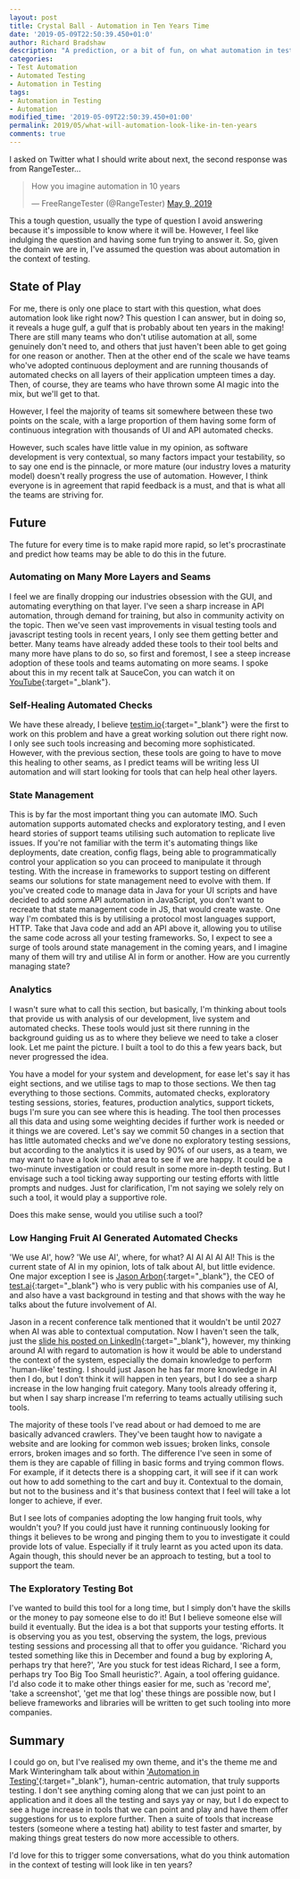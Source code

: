 ```yaml
---
layout: post
title: Crystal Ball - Automation in Ten Years Time
date: '2019-05-09T22:50:39.450+01:0'
author: Richard Bradshaw
description: "A prediction, or a bit of fun, on what automation in testing will look like in ten years time"
categories: 
- Test Automation
- Automated Testing
- Automation in Testing
tags:
- Automation in Testing
- Automation
modified_time: '2019-05-09T22:50:39.450+01:00'
permalink: 2019/05/what-will-automation-look-like-in-ten-years
comments: true
---
```

I asked on Twitter what I should write about next, the second response was from RangeTester…

<blockquote class="twitter-tweet tw-align-center" data-partner="tweetdeck"><p lang="en" dir="ltr">How you imagine automation in 10 years</p>&mdash; FreeRangeTester (@RangeTester) <a href="https://twitter.com/RangeTester/status/1126422822564143106?ref_src=twsrc%5Etfw">May 9, 2019</a></blockquote>
<script async src="https://platform.twitter.com/widgets.js" charset="utf-8"></script>

This a tough question, usually the type of question I avoid answering because it's impossible to know where it will be. However, I feel like indulging the question and having some fun trying to answer it. So, given the domain we are in, I've assumed the question was about automation in the context of testing.

## State of Play

For me, there is only one place to start with this question, what does automation look like right now? This question I can answer, but in doing so, it reveals a huge gulf, a gulf that is probably about ten years in the making! There are still many teams who don't utilise automation at all, some genuinely don't need to, and others that just haven't been able to get going for one reason or another. Then at the other end of the scale we have teams who've adopted continuous deployment and are running thousands of automated checks on all layers of their application umpteen times a day. Then, of course, they are teams who have thrown some AI magic into the mix, but we'll get to that.

However, I feel the majority of teams sit somewhere between these two points on the scale, with a large proportion of them having some form of continuous integration with thousands of UI and API automated checks.

However, such scales have little value in my opinion, as software development is very contextual, so many factors impact your testability, so to say one end is the pinnacle, or more mature (our industry loves a maturity model) doesn't really progress the use of automation. However, I think everyone is in agreement that rapid feedback is a must, and that is what all the teams are striving for.

## Future
The future for every time is to make rapid more rapid, so let's procrastinate and predict how teams may be able to do this in the future.

### Automating on Many More Layers and Seams
I feel we are finally dropping our industries obsession with the GUI, and automating everything on that layer. I've seen a sharp increase in API automation, through demand for training, but also in community activity on the topic. Then we've seen vast improvements in visual testing tools and javascript testing tools in recent years, I only see them getting better and better. Many teams have already added these tools to their tool belts and many more have plans to do so, so first and foremost, I see a steep increase adoption of these tools and teams automating on more seams.
I spoke about this in my recent talk at SauceCon, you can watch it on [YouTube](https://www.youtube.com/watch?v=83aHKC5C14Q&list=PL67l1VPxOnT5PZQ1r60wQoT2UPDk1of4z){:target="_blank"}.

### Self-Healing Automated Checks
We have these already, I believe [testim.io](https://testim.io){:target="_blank"} were the first to work on this problem and have a great working solution out there right now. I only see such tools increasing and becoming more sophisticated. However, with the previous section, these tools are going to have to move this healing to other seams, as I predict teams will be writing less UI automation and will start looking for tools that can help heal other layers. 

### State Management
This is by far the most important thing you can automate IMO. Such automation supports automated checks and exploratory testing, and I even heard stories of support teams utilising such automation to replicate live issues. If you're not familiar with the term it's automating things like deployments, date creation, config flags, being able to programmatically control your application so you can proceed to manipulate it through testing. With the increase in frameworks to support testing on different seams our solutions for state management need to evolve with them. If you've created code to manage data in Java for your UI scripts and have decided to add some API automation in JavaScript, you don't want to recreate that state management code in JS, that would create waste. One way I'm combated this is by utilising a protocol most languages support, HTTP. Take that Java code and add an API above it, allowing you to utilise the same code across all your testing frameworks. So, I expect to see a surge of tools around state management in the coming years, and I imagine many of them will try and utilise AI in form or another. How are you currently managing state?

### Analytics
I wasn't sure what to call this section, but basically, I'm thinking about tools that provide us with analysis of our development, live system and automated checks. These tools would just sit there running in the background guiding us as to where they believe we need to take a closer look. Let me paint the picture. I built a tool to do this a few years back, but never progressed the idea.

You have a model for your system and development, for ease let's say it has eight sections, and we utilise tags to map to those sections. We then tag everything to those sections. Commits, automated checks, exploratory testing sessions, stories, features, production analytics, support tickets, bugs I'm sure you can see where this is heading. The tool then processes all this data and using some weighting decides if further work is needed or it things we are covered. Let's say we commit 50 changes in a section that has little automated checks and we've done no exploratory testing sessions, but according to the analytics it is used by 90% of our users, as a team, we may want to have a look into that area to see if we are happy. It could be a two-minute investigation or could result in some more in-depth testing. But I envisage such a tool ticking away supporting our testing efforts with little prompts and nudges. Just for clarification, I'm not saying we solely rely on such a tool, it would play a supportive role. 

Does this make sense, would you utilise such a tool?

### Low Hanging Fruit AI Generated Automated Checks
'We use AI', how? 'We use AI', where, for what? AI AI AI AI AI!
This is the current state of AI in my opinion, lots of talk about AI, but little evidence. One major exception I see is [Jason Arbon](https://twitter.com/jarbon){:target="_blank"}, the CEO of [test.ai](https://test.ai){:target="_blank"} who is very public with his companies use of AI, and also have a vast background in testing and that shows with the way he talks about the future involvement of AI.

Jason in a recent conference talk mentioned that it wouldn't be until 2027 when AI was able to contextual computation. Now I haven't seen the talk, just the [slide his posted on LinkedIn](https://www.linkedin.com/feed/update/urn:li:activity:6532019229951176705){:target="_blank"}, however, my thinking around AI with regard to automation is how it would be able to understand the context of the system, especially the domain knowledge to perform 'human-like' testing. I should just Jason he has far more knowledge in AI then I do, but I don't think it will happen in ten years, but I do see a sharp increase in the low hanging fruit category. Many tools already offering it, but when I say sharp increase I'm referring to teams actually utilising such tools.

The majority of these tools I've read about or had demoed to me are basically advanced crawlers. They've been taught how to navigate a website and are looking for common web issues; broken links, console errors, broken images and so forth. The difference I've seen in some of them is they are capable of filling in basic forms and trying common flows. For example, if it detects there is a shopping cart, it will see if it can work out how to add something to the cart and buy it. Contextual to the domain, but not to the business and it's that business context that I feel will take a lot longer to achieve, if ever. 

But I see lots of companies adopting the low hanging fruit tools, why wouldn't you? If you could just have it running continuously looking for things it believes to be wrong and pinging them to you to investigate it could provide lots of value. Especially if it truly learnt as you acted upon its data. Again though, this should never be an approach to testing, but a tool to support the team.

### The Exploratory Testing Bot
I've wanted to build this tool for a long time, but I simply don't have the skills or the money to pay someone else to do it! But I believe someone else will build it eventually. But the idea is a bot that supports your testing efforts. It is observing you as you test, observing the system, the logs, previous testing sessions and processing all that to offer you guidance. 'Richard you tested something like this in December and found a bug by exploring A, perhaps try that here?', 'Are you stuck for test ideas Richard, I see a form, perhaps try Too Big Too Small heuristic?'. Again, a tool offering guidance. I'd also code it to make other things easier for me, such as 'record me', 'take a screenshot', 'get me that log' these things are possible now, but I believe frameworks and libraries will be written to get such tooling into more companies. 

## Summary
I could go on, but I've realised my own theme, and it's the theme me and Mark Winteringham talk about within ['Automation in Testing'](https://automationintesting.com){:target="_blank"}, human-centric automation, that truly supports testing. I don't see anything coming along that we can just point to an application and it does all the testing and says yay or nay, but I do expect to see a huge increase in tools that we can point and play and have them offer suggestions for us to explore further. Then a suite of tools that increase testers (someone where a testing hat) ability to test faster and smarter, by making things great testers do now more accessible to others.

I'd love for this to trigger some conversations, what do you think automation in the context of testing will look like in ten years?